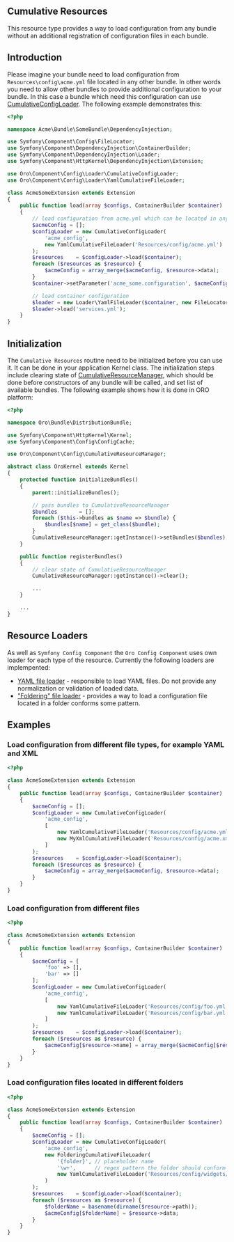 Cumulative Resources
--------------------

This resource type provides a way to load configuration from any bundle without an additional registration of configuration files in each bundle.

Introduction
------------
Please imagine your bundle need to load configuration from `Resources\config\acme.yml` file located in any other bundle. In other words you need to allow other bundles to provide additional configuration to your bundle. In this case a bundle which need this configuration can use [CumulativeConfigLoader](../../Loader/CumulativeConfigLoader.php). The following example demonstrates this:

``` php
<?php

namespace Acme\Bundle\SomeBundle\DependencyInjection;

use Symfony\Component\Config\FileLocator;
use Symfony\Component\DependencyInjection\ContainerBuilder;
use Symfony\Component\DependencyInjection\Loader;
use Symfony\Component\HttpKernel\DependencyInjection\Extension;

use Oro\Component\Config\Loader\CumulativeConfigLoader;
use Oro\Component\Config\Loader\YamlCumulativeFileLoader;

class AcmeSomeExtension extends Extension
{
    public function load(array $configs, ContainerBuilder $container)
    {
        // load configuration from acme.yml which can be located in any bundle
        $acmeConfig = [];
        $configLoader = new CumulativeConfigLoader(
            'acme_config',
            new YamlCumulativeFileLoader('Resources/config/acme.yml')
        );
        $resources    = $configLoader->load($container);
        foreach ($resources as $resource) {
            $acmeConfig = array_merge($acmeConfig, $resource->data);
        }
        $container->setParameter('acme_some.configuration', $acmeConfig);

        // load container configuration
        $loader = new Loader\YamlFileLoader($container, new FileLocator(__DIR__ . '/../Resources/config'));
        $loader->load('services.yml');
    }
}
```

Initialization
--------------
The `Cumulative Resources` routine need to be initialized before you can use it. It can be done in your application Kernel class. The initialization steps include clearing state of [CumulativeResourceManager](../../CumulativeResourceManager.php), which should be done before constructors of any bundle will be called, and set list of available bundles. The following example shows how it is done in ORO platform:

``` php
<?php

namespace Oro\Bundle\DistributionBundle;

use Symfony\Component\HttpKernel\Kernel;
use Symfony\Component\Config\ConfigCache;

use Oro\Component\Config\CumulativeResourceManager;

abstract class OroKernel extends Kernel
{
    protected function initializeBundles()
    {
        parent::initializeBundles();

        // pass bundles to CumulativeResourceManager
        $bundles       = [];
        foreach ($this->bundles as $name => $bundle) {
            $bundles[$name] = get_class($bundle);
        }
        CumulativeResourceManager::getInstance()->setBundles($bundles);
    }

    public function registerBundles()
    {
        // clear state of CumulativeResourceManager
        CumulativeResourceManager::getInstance()->clear();

        ...
    }

    ...
}
```
Resource Loaders
----------------

As well as `Symfony Config Component` the `Oro Config Component` uses own loader for each type of the resource. Currently the following loaders are implempented:

 - [YAML file loader](../../Loader/YamlCumulativeFileLoader.php) - responsible to load YAML files. Do not provide any normalization or validation of loaded data.
 - ["Foldering" file loader](../../Loader/FolderingCumulativeFileLoader.php) - provides a way to load a configuration file located in a folder conforms some pattern.

Examples
--------

### Load configuration from different file types, for example YAML and XML

``` php
<?php

class AcmeSomeExtension extends Extension
{
    public function load(array $configs, ContainerBuilder $container)
    {
        $acmeConfig = [];
        $configLoader = new CumulativeConfigLoader(
            'acme_config',
            [
                new YamlCumulativeFileLoader('Resources/config/acme.yml')
                new MyXmlCumulativeFileLoader('Resources/config/acme.xml')
            ]
        );
        $resources    = $configLoader->load($container);
        foreach ($resources as $resource) {
            $acmeConfig = array_merge($acmeConfig, $resource->data);
        }
    }
}
```

### Load configuration from different files

``` php
<?php

class AcmeSomeExtension extends Extension
{
    public function load(array $configs, ContainerBuilder $container)
    {
        $acmeConfig = [
            'foo' => [],
            'bar' => []
        ];
        $configLoader = new CumulativeConfigLoader(
            'acme_config',
            [
                new YamlCumulativeFileLoader('Resources/config/foo.yml')
                new YamlCumulativeFileLoader('Resources/config/bar.yml')
            ]
        );
        $resources    = $configLoader->load($container);
        foreach ($resources as $resource) {
            $acmeConfig[$resource->name] = array_merge($acmeConfig[$resource->name], $resource->data);
        }
    }
}
```

### Load configuration files located in different folders

``` php
<?php

class AcmeSomeExtension extends Extension
{
    public function load(array $configs, ContainerBuilder $container)
    {
        $acmeConfig = [];
        $configLoader = new CumulativeConfigLoader(
            'acme_config',
            new FolderingCumulativeFileLoader(
                '{folder}', // placeholder name
                '\w+',      // regex pattern the folder should conform
                new YamlCumulativeFileLoader('Resources/config/widgets/{folder}/widget.yml')
            )
        );
        $resources    = $configLoader->load($container);
        foreach ($resources as $resource) {
            $folderName = basename(dirname($resource->path)); 
            $acmeConfig[$folderName] = $resource->data;
        }
    }
}
```
